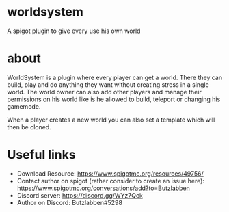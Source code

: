 # worldsystem
A spigot plugin to give every use his own world

# about
WorldSystem is a plugin where every player can get a world. There they can build, play and do anything they want without creating stress in a single world. The world owner can also add other players and manage their permissions on his world like is he allowed to build, teleport or changing his gamemode.

When a player creates a new world you can also set a template which will then be cloned.

# Useful links
- Download Resource: https://www.spigotmc.org/resources/49756/
- Contact author on spigot (rather consider to create an issue here): https://www.spigotmc.org/conversations/add?to=Butzlabben
- Discord server: https://discord.gg/WYz7Qck
- Author on Discord: Butzlabben#5298
